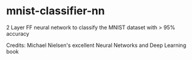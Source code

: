 # mnist-classifier-nn
2 Layer FF neural network to classify the MNIST dataset with > 95% accuracy

Credits: Michael Nielsen's excellent Neural Networks and Deep Learning book
